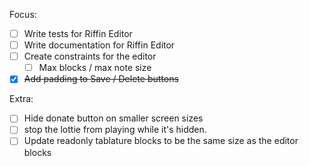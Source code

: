 Focus:
- [ ] Write tests for Riffin Editor
- [ ] Write documentation for Riffin Editor
- [ ] Create constraints for the editor
  - [ ] Max blocks / max note size
- [x] ~~Add padding to Save / Delete buttons~~

Extra:
- [ ] Hide donate button on smaller screen sizes
- [ ] stop the lottie from playing while it's hidden.
- [ ] Update readonly tablature blocks to be the same size as the editor blocks
